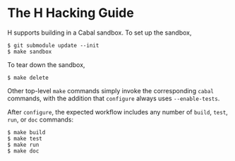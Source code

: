 The H Hacking Guide
===================

H supports building in a Cabal sandbox.  To set up the sandbox,

    $ git submodule update --init
    $ make sandbox

To tear down the sandbox,

    $ make delete

Other top-level `make` commands simply invoke the corresponding `cabal`
commands, with the addition that `configure` always uses `--enable-tests`.

After `configure`, the expected workflow includes any number of `build`,
`test`, `run`, or `doc` commands:

    $ make build
    $ make test
    $ make run
    $ make doc
